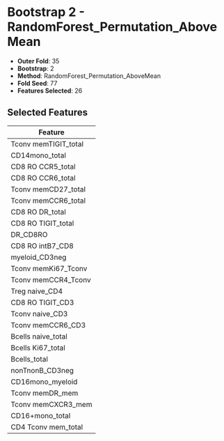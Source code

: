 # Bootstrap 2 - RandomForest_Permutation_AboveMean

- **Outer Fold**: 35
- **Bootstrap**: 2
- **Method**: RandomForest_Permutation_AboveMean
- **Fold Seed**: 77
- **Features Selected**: 26

## Selected Features

| Feature |
|---------|
| Tconv memTIGIT_total |
| CD14mono_total |
| CD8 RO CCR5_total |
| CD8 RO CCR6_total |
| Tconv memCD27_total |
| Tconv memCCR6_total |
| CD8 RO DR_total |
| CD8 RO TIGIT_total |
| DR_CD8RO |
| CD8 RO intB7_CD8 |
| myeloid_CD3neg |
| Tconv memKi67_Tconv |
| Tconv memCCR4_Tconv |
| Treg naive_CD4 |
| CD8 RO TIGIT_CD3 |
| Tconv naive_CD3 |
| Tconv memCCR6_CD3 |
| Bcells naive_total |
| Bcells Ki67_total |
| Bcells_total |
| nonTnonB_CD3neg |
| CD16mono_myeloid |
| Tconv memDR_mem |
| Tconv memCXCR3_mem |
| CD16+mono_total |
| CD4 Tconv mem_total |
